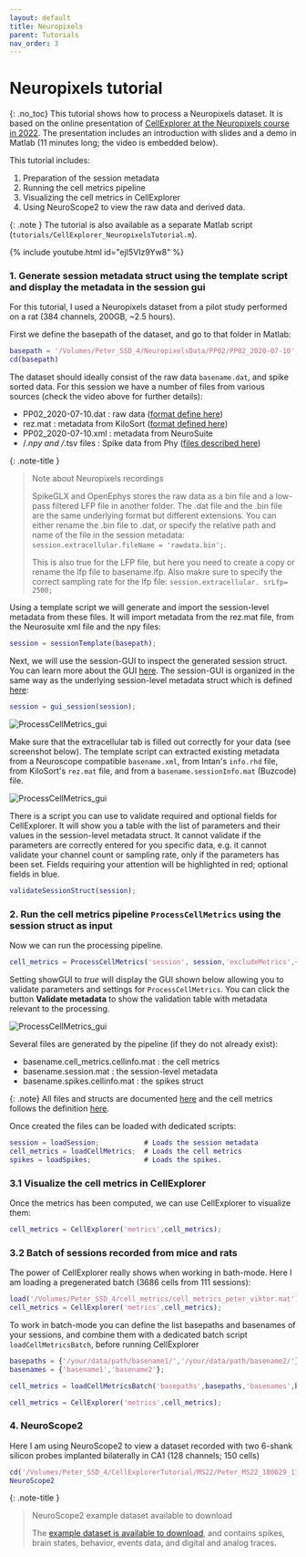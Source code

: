 ```yaml
---
layout: default
title: Neuropixels
parent: Tutorials
nav_order: 3
---
```

# Neuropixels tutorial
{: .no_toc}
This tutorial shows how to process a Neuropixels dataset. It is based on the online presentation of [CellExplorer at the Neuropixels course in 2022](https://www.youtube.com/watch?v=ejI5VIz9Yw8). The presentation includes an introduction with slides and a demo in Matlab (11 minutes long; the video is embedded below). 

This tutorial includes:
1. Preparation of the session metadata
2. Running the cell metrics pipeline
3. Visualizing the cell metrics in CellExplorer
4. Using NeuroScope2 to view the raw data and derived data.

{: .note }
The tutorial is also available as a separate Matlab script (`tutorials/CellExplorer_NeuropixelsTutorial.m`).

{% include youtube.html id="ejI5VIz9Yw8" %}

### 1. Generate session metadata struct using the template script and display the metadata in the session gui
For this tutorial, I used a Neuropixels dataset from a pilot study performed on a rat (384 channels, 200GB, ~2.5 hours). 

First we define the basepath of the dataset, and go to that folder in Matlab:
```m
basepath = '/Volumes/Peter_SSD_4/NeuropixelsData/PP02/PP02_2020-07-10';
cd(basepath)
```

The dataset should ideally consist of the raw data `basename.dat`, and spike sorted data. For this session we have a number of files from various sources (check the video above for further details):

- PP02_2020-07-10.dat       : raw data ([format define here](https://cellexplorer.org/datastructure/data-structure-and-format/#raw-data-file-format))
- rez.mat                   : metadata from KiloSort ([format defined here](https://github.com/MouseLand/Kilosort/wiki/7.-Output-variables))
- PP02_2020-07-10.xml       : metadata from NeuroSuite 
- /*.npy and /*.tsv files : Spike data from Phy ([files described here](https://phy.readthedocs.io/en/latest/terminology/))

{: .note-title }
> Note about Neuropixels recordings
> 
> SpikeGLX and OpenEphys stores the raw data as a bin file and a low-pass filtered LFP file in another folder. The .dat file and the .bin file are the same underlying format but different extensions. You can either rename the .bin file to .dat, or specify the relative path and name of the file in the session metadata: `session.extracellular.fileName = 'rawdata.bin';`. 
> 
> This is also true for the LFP file, but here you need to create a copy or rename the lfp file to basename.lfp. Also makre sure to specify the correct sampling rate for the lfp file: `session.extracellular. srLfp= 2500;`

Using a template script we will generate and import the session-level metadata from these files. It will import metadata from the rez.mat file, from the Neurosuite xml file and the npy files:
```m
session = sessionTemplate(basepath);
```

Next, we will use the session-GUI to inspect the generated session struct. You can learn more about the GUI [here](https://cellexplorer.org/interface/gui_session/). The session-GUI is organized in the same way as the underlying session-level metadata struct which is defined [here](https://cellexplorer.org/datastructure/data-structure-and-format/#session-metadata):
```m
session = gui_session(session);
```
![ProcessCellMetrics_gui](https://raw.githubusercontent.com/petersenpeter/common_resources/main/images/gui_session_general.png)

Make sure that the extracellular tab is filled out correctly for your data (see screenshot below). The template script can extracted existing metadata from a Neuroscope compatible `basename.xml`, from Intan's `info.rhd` file, from KiloSort's `rez.mat` file, and from a `basename.sessionInfo.mat` (Buzcode) file.

![ProcessCellMetrics_gui](https://raw.githubusercontent.com/petersenpeter/common_resources/main/images/gui_session_extracellular.png)

There is a script you can use to validate required and optional fields for CellExplorer. It will show you a table with the list of parameters and their values in the session-level metadata struct. It cannot validate if the parameters are correctly entered for you specific data, e.g. it cannot validate your channel count or sampling rate, only if the parameters has been set. Fields requiring your attention will be highlighted in red; optional fields in blue.
```m
validateSessionStruct(session);
```

### 2. Run the cell metrics pipeline `ProcessCellMetrics` using the session struct as input
Now we can run the processing pipeline. 

```m
cell_metrics = ProcessCellMetrics('session', session,'excludeMetrics',{'monoSynaptic_connections'},'showWaveforms',false,'sessionSummaryFigure',false,'showGUI',true);
```

Setting showGUI to *true* will display the GUI shown below allowing you to validate parameters and settings for `ProcessCellMetrics`. You can click the button __Validate metadata__ to show the validation table with metadata relevant to the processing. 

![ProcessCellMetrics_gui](https://raw.githubusercontent.com/petersenpeter/common_resources/main/images/gui_session_ProcessCellMetrics.png)


Several files are generated by the pipeline (if they do not already exist):
- basename.cell_metrics.cellinfo.mat    : the cell metrics
- basename.session.mat                  : the session-level metadata
- basename.spikes.cellinfo.mat          : the spikes struct

{: .note}
All files and structs are documented [here](https://cellexplorer.org/datastructure/data-structure-and-format/) and the cell metrics follows the definition [here](https://cellexplorer.org/datastructure/standard-cell-metrics/).

Once created the files can be loaded with dedicated scripts:
```m
session = loadSession;           # Loads the session metadata
cell_metrics = loadCellMetrics;  # Loads the cell metrics
spikes = loadSpikes;             # Loads the spikes.
```

### 3.1 Visualize the cell metrics in CellExplorer
Once the metrics has been computed, we can use CellExplorer to visualize them:
```m
cell_metrics = CellExplorer('metrics',cell_metrics);
```

### 3.2 Batch of sessions recorded from mice and rats 
The power of CellExplorer really shows when working in bath-mode. Here I am loading a pregenerated batch (3686 cells from 111 sessions):

```m
load('/Volumes/Peter_SSD_4/cell_metrics/cell_metrics_peter_viktor.mat');
cell_metrics = CellExplorer('metrics',cell_metrics);
```

To work in batch-mode you can define the list basepaths and basenames of your sessions, and combine them with a dedicated batch script `loadCellMetricsBatch`, before running CellExplorer

```m
basepaths = {'/your/data/path/basename1/','/your/data/path/basename2/'};
basenames = {'basename1','basename2'};

cell_metrics = loadCellMetricsBatch('basepaths',basepaths,'basenames',basenames);

cell_metrics = CellExplorer('metrics',cell_metrics);
```

### 4. NeuroScope2
Here I am using NeuroScope2 to view a dataset recorded with two 6-shank silicon probes implanted bilaterally in CA1 (128 channels; 150 cells)

```m
cd('/Volumes/Peter_SSD_4/CellExplorerTutorial/MS22/Peter_MS22_180629_110319_concat');
NeuroScope2
```

{: .note-title }
> NeuroScope2 example dataset available to download
> 
> The [example dataset is available to download](https://cellexplorer.org/datastructure/data-structure-and-format/#example-dataset), and contains spikes, brain states, behavior, events data, and digital and analog traces.
